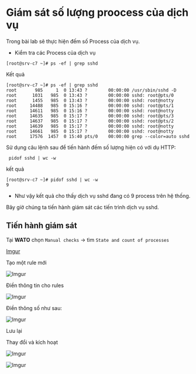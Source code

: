 # Giám sát số lượng proocess của dịch vụ

Trong bài lab sẽ thực hiện đếm số Process của dịch vụ.

* Kiểm tra các Process của dịch vụ

`[root@srv-c7 ~]# ps -ef | grep sshd`

Kết quả 
```
[root@srv-c7 ~]# ps -ef | grep sshd
root       985     1  0 13:43 ?        00:00:00 /usr/sbin/sshd -D
root      1031   985  0 13:43 ?        00:00:00 sshd: root@pts/0
root      1455   985  0 13:43 ?        00:00:00 sshd: root@notty
root     14488   985  0 15:16 ?        00:00:00 sshd: root@pts/1
root     14611   985  0 15:16 ?        00:00:00 sshd: root@notty
root     14635   985  0 15:17 ?        00:00:00 sshd: root@pts/3
root     14637   985  0 15:17 ?        00:00:00 sshd: root@pts/2
root     14639   985  0 15:17 ?        00:00:00 sshd: root@notty
root     14661   985  0 15:17 ?        00:00:00 sshd: root@notty
root     17576  1457  0 15:40 pts/0    00:00:00 grep --color=auto sshd

```

Sử dụng câu lệnh sau để tiến hành đếm số lượng hiện có với dụ HTTP:

` pidof sshd | wc -w`

kết quả

```
[root@srv-c7 ~]# pidof sshd | wc -w
9
```

* Như vậy kết quả cho thấy dịch vụ sshd đang có 9 process trên hệ thống.

Bây giờ chúng ta tiến hành giám sát các tiến trình dịch vụ sshd. 

## Tiến hành giám sát

Tại **WATO** chọn `Manual checks` -> tìm `State and count of processes`

[Imgur](https://i.imgur.com/yIvRWfY.png)

Tạo một rule mới

![Imgur](https://i.imgur.com/tBECXVr.png)

Điền thông tin cho rules

![Imgur](https://i.imgur.com/fUZ9Tos.png)

Điền thông số như sau:

![Imgur](https://i.imgur.com/JotVxnj.png)

Lưu lại 

Thay đổi và kích hoạt

![Imgur](https://i.imgur.com/TzPJ8DE.png)

![Imgur](https://i.imgur.com/d7vEpBM.png)